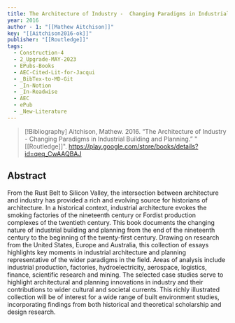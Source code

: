 ```yaml
---
title: The Architecture of Industry -  Changing Paradigms in Industrial Building and Planning
year: 2016
author - 1: "[[Mathew Aitchison]]"
key: "[[Aitchison2016-ok]]"
publisher: "[[Routledge]]"
tags:
  - Construction-4
  - 2_Upgrade-MAY-2023
  - EPubs-Books
  - AEC-Cited-Lit-for-Jacqui
  - _BibTex-to-MD-Git
  - _In-Notion
  - _In-Readwise
  - AEC
  - ePub
  - _New-Literature
---
```


> [!Bibliography]
> Aitchison, Mathew. 2016. “The Architecture of Industry -  Changing Paradigms in Industrial Building and Planning.” "[[Routledge]]". https://play.google.com/store/books/details?id=qeq_CwAAQBAJ

## Abstract
From the Rust Belt to Silicon Valley, the intersection between architecture and industry has provided a rich and evolving source for historians of architecture. In a historical context, industrial architecture evokes the smoking factories of the nineteenth century or Fordist production complexes of the twentieth century. This book documents the changing nature of industrial building and planning from the end of the nineteenth century to the beginning of the twenty-first century. Drawing on research from the United States, Europe and Australia, this collection of essays highlights key moments in industrial architecture and planning representative of the wider paradigms in the field. Areas of analysis include industrial production, factories, hydroelectricity, aerospace, logistics, finance, scientific research and mining. The selected case studies serve to highlight architectural and planning innovations in industry and their contributions to wider cultural and societal currents. This richly illustrated collection will be of interest for a wide range of built environment studies, incorporating findings from both historical and theoretical scholarship and design research.